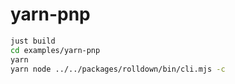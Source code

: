 # yarn-pnp

```bash
just build
cd examples/yarn-pnp
yarn
yarn node ../../packages/rolldown/bin/cli.mjs -c
```
